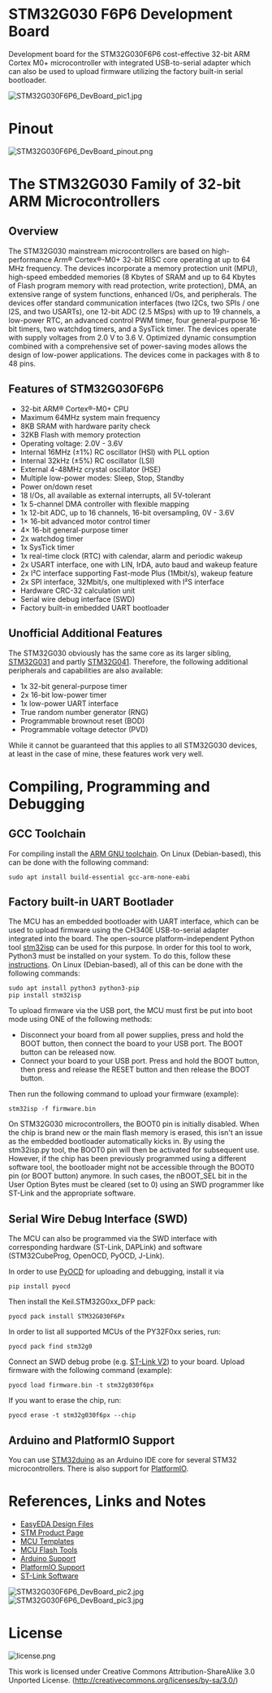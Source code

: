 # STM32G030 F6P6 Development Board
Development board for the STM32G030F6P6 cost-effective 32-bit ARM Cortex M0+ microcontroller with integrated USB-to-serial adapter which can also be used to upload firmware utilizing the factory built-in serial bootloader.

![STM32G030F6P6_DevBoard_pic1.jpg](https://raw.githubusercontent.com/wagiminator/Development-Boards/main/STM32G030F6P6_DevBoard/documentation/STM32G030F6P6_DevBoard_pic1.jpg)

# Pinout
![STM32G030F6P6_DevBoard_pinout.png](https://raw.githubusercontent.com/wagiminator/Development-Boards/main/STM32G030F6P6_DevBoard/documentation/STM32G030F6P6_DevBoard_pinout.png)

# The STM32G030 Family of 32-bit ARM Microcontrollers
## Overview
The STM32G030 mainstream microcontrollers are based on high-performance Arm® Cortex®-M0+ 32-bit RISC core operating at up to 64 MHz frequency. The devices incorporate a memory protection unit (MPU), high-speed embedded memories (8 Kbytes of SRAM and up to 64 Kbytes of Flash program memory with read protection, write protection), DMA, an extensive range of system functions, enhanced I/Os, and peripherals. The devices offer standard communication interfaces (two I2Cs, two SPIs / one I2S, and two USARTs), one 12-bit ADC (2.5 MSps) with up to 19 channels, a low-power RTC, an advanced control PWM timer, four general-purpose 16-bit timers, two watchdog timers, and a SysTick timer. The devices operate with supply voltages from 2.0 V to 3.6 V. Optimized dynamic consumption combined with a comprehensive set of power-saving modes allows the design of low-power applications. The devices come in packages with 8 to 48 pins.

## Features of STM32G030F6P6
- 32-bit ARM® Cortex®-M0+ CPU
- Maximum 64MHz system main frequency
- 8KB SRAM with hardware parity check
- 32KB Flash with memory protection
- Operating voltage: 2.0V - 3.6V
- Internal 16MHz (±1%) RC oscillator (HSI) with PLL option
- Internal 32kHz (±5%) RC oscillator (LSI)
- External 4-48MHz crystal oscillator (HSE)
- Multiple low-power modes: Sleep, Stop, Standby
- Power on/down reset
- 18 I/Os, all available as external interrupts, all 5V-tolerant
- 1x 5-channel DMA controller with flexible mapping
- 1x 12-bit ADC, up to 16 channels, 16-bit oversampling, 0V - 3.6V
- 1× 16-bit advanced motor control timer
- 4× 16-bit general-purpose timer
- 2x watchdog timer
- 1x SysTick timer
- 1x real-time clock (RTC) with calendar, alarm and periodic wakeup
- 2x USART interface, one with LIN, IrDA, auto baud and wakeup feature
- 2x I²C interface supporting Fast-mode Plus (1Mbit/s), wakeup feature
- 2x SPI interface, 32Mbit/s, one multiplexed with I²S interface
- Hardware CRC-32 calculation unit
- Serial wire debug interface (SWD)
- Factory built-in embedded UART bootloader

## Unofficial Additional Features
The STM32G030 obviously has the same core as its larger sibling, [STM32G031](https://dannyelectronics.wordpress.com/2023/08/23/is-stm32g030-really-a-stm32g031/) and partly [STM32G041](https://dannyelectronics.wordpress.com/2023/08/23/are-stm32g030-031-really-the-same-as-stm32g041/). Therefore, the following additional peripherals and capabilities are also available:
- 1x 32-bit general-purpose timer
- 2x 16-bit low-power timer
- 1x low-power UART interface
- True random number generator (RNG)
- Programmable brownout reset (BOD)
- Programmable voltage detector (PVD)

While it cannot be guaranteed that this applies to all STM32G030 devices, at least in the case of mine, these features work very well.

# Compiling, Programming and Debugging
## GCC Toolchain
For compiling install the [ARM GNU toolchain](https://developer.arm.com/downloads/-/arm-gnu-toolchain-downloads). On Linux (Debian-based), this can be done with the following command:
```
sudo apt install build-essential gcc-arm-none-eabi
```

## Factory built-in UART Bootlader
The MCU has an embedded bootloader with UART interface, which can be used to upload firmware using the CH340E USB-to-serial adapter integrated into the board. The open-source platform-independent Python tool [stm32isp](https://pypi.org/project/stm32isp/) can be used for this purpose. In order for this tool to work, Python3 must be installed on your system. To do this, follow these [instructions](https://www.pythontutorial.net/getting-started/install-python/). On Linux (Debian-based), all of this can be done with the following commands:

```
sudo apt install python3 python3-pip
pip install stm32isp
```

To upload firmware via the USB port, the MCU must first be put into boot mode using ONE of the following methods:
- Disconnect your board from all power supplies, press and hold the BOOT button, then connect the board to your USB port. The BOOT button can be released now.
- Connect your board to your USB port. Press and hold the BOOT button, then press and release the RESET button and then release the BOOT button.

Then run the following command to upload your firmware (example):

```
stm32isp -f firmware.bin
```

On STM32G030 microcontrollers, the BOOT0 pin is initially disabled. When the chip is brand new or the main flash memory is erased, this isn't an issue as the embedded bootloader automatically kicks in. By using the stm32isp.py tool, the BOOT0 pin will then be activated for subsequent use. However, if the chip has been previously programmed using a different software tool, the bootloader might not be accessible through the BOOT0 pin (or BOOT button) anymore. In such cases, the nBOOT_SEL bit in the User Option Bytes must be cleared (set to 0) using an SWD programmer like ST-Link and the appropriate software.

## Serial Wire Debug Interface (SWD)
The MCU can also be programmed via the SWD interface with corresponding hardware (ST-Link, DAPLink) and software (STM32CubeProg, OpenOCD, PyOCD, J-Link).

In order to use [PyOCD](https://pyocd.io/) for uploading and debugging, install it via

```
pip install pyocd
```

Then install the Keil.STM32G0xx_DFP pack:

```
pyocd pack install STM32G030F6Px
```

In order to list all supported MCUs of the PY32F0xx series, run:

```
pyocd pack find stm32g0
```

Connect an SWD debug probe (e.g. [ST-Link V2](https://aliexpress.com/w/wholesale-st%2525252dlink-v2.html)) to your board. Upload firmware with the following command (example):

```
pyocd load firmware.bin -t stm32g030f6px
```

If you want to erase the chip, run:

```
pyocd erase -t stm32g030f6px --chip
```

## Arduino and PlatformIO Support
You can use [STM32duino](https://github.com/stm32duino) as an Arduino IDE core for several STM32 microcontrollers. There is also support for [PlatformIO](https://stm32-base.org/guides/platformio.html).

# References, Links and Notes
- [EasyEDA Design Files](https://oshwlab.com/wagiminator)
- [STM Product Page](https://www.st.com/en/microcontrollers-microprocessors/stm32g030f6.html)
- [MCU Templates](https://github.com/wagiminator/MCU-Templates)
- [MCU Flash Tools](https://github.com/wagiminator/MCU-Flash-Tools)
- [Arduino Support](https://github.com/stm32duino)
- [PlatformIO Support](https://stm32-base.org/guides/platformio.html)
- [ST-Link Software](https://www.st.com/en/development-tools/st-link-v2.html#tools-software)

![STM32G030F6P6_DevBoard_pic2.jpg](https://raw.githubusercontent.com/wagiminator/Development-Boards/main/STM32G030F6P6_DevBoard/documentation/STM32G030F6P6_DevBoard_pic2.jpg)
![STM32G030F6P6_DevBoard_pic3.jpg](https://raw.githubusercontent.com/wagiminator/Development-Boards/main/STM32G030F6P6_DevBoard/documentation/STM32G030F6P6_DevBoard_pic3.jpg)

# License

![license.png](https://i.creativecommons.org/l/by-sa/3.0/88x31.png)

This work is licensed under Creative Commons Attribution-ShareAlike 3.0 Unported License. 
(http://creativecommons.org/licenses/by-sa/3.0/)
